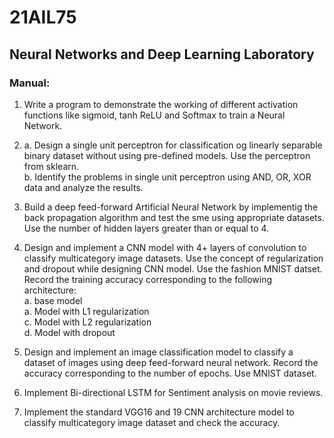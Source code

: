 # 21AIL75 
## Neural Networks and Deep Learning Laboratory

### Manual:
1. Write a program to demonstrate the working of different activation functions like sigmoid, tanh ReLU and Softmax to train a Neural Network.

2. 
    a. Design a single unit perceptron for classification og linearly separable binary dataset without using pre-defined models. Use the perceptron from sklearn. <br />
    b. Identify the problems in single unit perceptron using AND, OR, XOR data and analyze the results.

3. Build a deep feed-forward Artificial Neural Network by implementig the back propagation algorithm and test the sme using appropriate datasets. Use the number of hidden layers greater than or equal to 4.

4. Design and implement a CNN model with 4+ layers of convolution to classify multicategory image datasets. Use the concept of regularization and dropout while designing CNN model. Use the fashion MNIST datset. Record the training accuracy corresponding to the following architecture:<br />
    a. base model <br />
    a. Model with L1 regularization <br />
    c. Model with L2 regularization <br />
    d. Model with dropout <br />

5. Design and implement an image classification model to classify a dataset of images using deep feed-forward neural network. Record the accuracy corresponding to the number of epochs. Use MNIST dataset.

6. Implement Bi-directional LSTM for Sentiment analysis on movie reviews. 

7. Implement the standard VGG16 and 19 CNN architecture model to classify multicategory image dataset and check the accuracy.